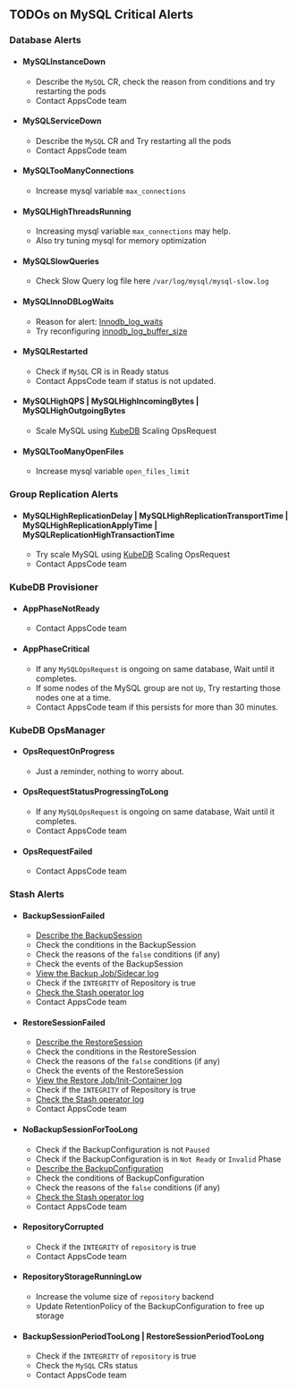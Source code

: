 ## TODOs on MySQL Critical Alerts

### Database Alerts

- #### MySQLInstanceDown
  - Describe the `MySQL` CR, check the reason from conditions and try restarting the pods
  - Contact AppsCode team
- #### MySQLServiceDown
  - Describe the `MySQL` CR and Try restarting all the pods
  - Contact AppsCode team
- #### MySQLTooManyConnections
  - Increase mysql variable `max_connections`
- #### MySQLHighThreadsRunning
  - Increasing mysql variable `max_connections` may help. 
  - Also try tuning mysql for memory optimization
- #### MySQLSlowQueries
  - Check Slow Query log file here `/var/log/mysql/mysql-slow.log`
- #### MySQLInnoDBLogWaits
  - Reason for alert: [Innodb_log_waits](https://dev.mysql.com/doc/refman/8.0/en/server-status-variables.html#statvar_Innodb_log_waits)
  - Try reconfiguring [innodb_log_buffer_size](https://dev.mysql.com/doc/refman/8.0/en/innodb-parameters.html#sysvar_innodb_log_buffer_size)
- #### MySQLRestarted
  - Check if `MySQL` CR is in Ready status
  - Contact AppsCode team if status is not updated.
- #### MySQLHighQPS | MySQLHighIncomingBytes | MySQLHighOutgoingBytes
  - Scale MySQL using [KubeDB](https://kubedb.com/docs/latest/guides/mysql/) Scaling OpsRequest
- #### MySQLTooManyOpenFiles
  - Increase mysql variable `open_files_limit`

### Group Replication Alerts

- #### MySQLHighReplicationDelay | MySQLHighReplicationTransportTime | MySQLHighReplicationApplyTime | MySQLReplicationHighTransactionTime
  - Try scale MySQL using [KubeDB](https://kubedb.com/docs/latest/guides/mysql/) Scaling OpsRequest
  - Contact AppsCode team

### KubeDB Provisioner

- #### AppPhaseNotReady
  - Contact AppsCode team
- #### AppPhaseCritical
  - If any `MySQLOpsRequest` is ongoing on same database, Wait until it completes.
  - If some nodes of the MySQL group are not `Up`, Try restarting those nodes one at a time.
  - Contact AppsCode team if this persists for more than 30 minutes.

### KubeDB OpsManager

- #### OpsRequestOnProgress
  - Just a reminder, nothing to worry about.
- #### OpsRequestStatusProgressingToLong
  - If any `MySQLOpsRequest` is ongoing on same database, Wait until it completes.
  - Contact AppsCode team
- #### OpsRequestFailed
  - Contact AppsCode team

### Stash Alerts
- #### BackupSessionFailed
  - [Describe the BackupSession](https://stash.run/docs/latest/guides/troubleshooting/how-to-troubleshoot/#describe-the-backupsession)
  - Check the conditions in the BackupSession
  - Check the reasons of the `false` conditions (if any)
  - Check the events of the BackupSession
  - [View the Backup Job/Sidecar log](https://stash.run/docs/latest/guides/troubleshooting/how-to-troubleshoot/#view-backup-jobsidecar-log)
  - Check if the `INTEGRITY` of Repository is true
  - [Check the Stash operator log](https://stash.run/docs/latest/guides/troubleshooting/how-to-troubleshoot/#check-stash-operator-log)
  - Contact AppsCode team
- #### RestoreSessionFailed
  - [Describe the RestoreSession](https://stash.run/docs/latest/guides/troubleshooting/how-to-troubleshoot/#describe-the-restoresession)
  - Check the conditions in the RestoreSession
  - Check the reasons of the `false` conditions (if any)
  - Check the events of the RestoreSession
  - [View the Restore Job/Init-Container log](https://stash.run/docs/latest/guides/troubleshooting/how-to-troubleshoot/#view-restore-jobinit-container-log)
  - Check if the `INTEGRITY` of Repository is true
  - [Check the Stash operator log](https://stash.run/docs/latest/guides/troubleshooting/how-to-troubleshoot/#check-stash-operator-log)
  - Contact AppsCode team
- #### NoBackupSessionForTooLong
  - Check if the BackupConfiguration is not `Paused`
  - Check if the BackupConfiguration is in `Not Ready` or `Invalid` Phase
  - [Describe the BackupConfiguration](https://stash.run/docs/latest/guides/troubleshooting/how-to-troubleshoot/#backupconfiguration-notready)
  - Check the conditions of BackupConfiguration
  - Check the reasons of the `false` conditions (if any)
  - [Check the Stash operator log](https://stash.run/docs/latest/guides/troubleshooting/how-to-troubleshoot/#check-stash-operator-log)
  - Contact AppsCode team
- #### RepositoryCorrupted
  - Check if the `INTEGRITY` of `repository` is true
  - Contact AppsCode team
- #### RepositoryStorageRunningLow
  - Increase the volume size of `repository` backend
  - Update RetentionPolicy of the BackupConfiguration to free up storage
- #### BackupSessionPeriodTooLong | RestoreSessionPeriodTooLong
  - Check if the `INTEGRITY` of `repository` is true
  - Check the `MySQL` CRs status
  - Contact AppsCode team
